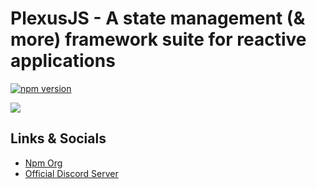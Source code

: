 # PlexusJS - A state management (& more) framework suite for reactive applications

[![npm version](https://badge.fury.io/js/@plexusjs%2Fcore.svg)](https://badge.fury.io/js/@plexusjs%2Fcore)

<a aria-label="Powered By Vercel" href="https://vercel.com?utm_source=plexusjs&utm_campaign=oss">
  <img src="https://www.datocms-assets.com/31049/1618983297-powered-by-vercel.svg">
</a>

## Links & Socials

-   [Npm Org](https://www.npmjs.com/org/plexusjs)
-   [Official Discord Server](https://discord.gg/m2VmArU6WP)
